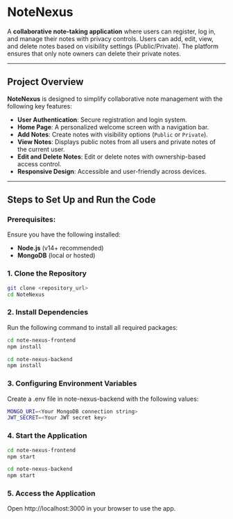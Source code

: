 # NoteNexus

A **collaborative note-taking application** where users can register, log in, and manage their notes with privacy controls. Users can add, edit, view, and delete notes based on visibility settings (Public/Private). The platform ensures that only note owners can delete their private notes.

---

## Project Overview

**NoteNexus** is designed to simplify collaborative note management with the following key features:
- **User Authentication**: Secure registration and login system.
- **Home Page**: A personalized welcome screen with a navigation bar.
- **Add Notes**: Create notes with visibility options (`Public` or `Private`).
- **View Notes**: Displays public notes from all users and private notes of the current user.
- **Edit and Delete Notes**: Edit or delete notes with ownership-based access control.
- **Responsive Design**: Accessible and user-friendly across devices.

---

## Steps to Set Up and Run the Code

### Prerequisites:
Ensure you have the following installed:
  - **Node.js** (v14+ recommended)
  - **MongoDB** (local or hosted)

### 1. Clone the Repository
```bash
git clone <repository_url>
cd NoteNexus
```

### 2. Install Dependencies

Run the following command to install all required packages:

```bash
cd note-nexus-frontend
npm install
```

```bash
cd note-nexus-backend
npm install
```
  
### 3. Configuring Environment Variables

Create a .env file in note-nexus-backend with the following values:

```bash
MONGO_URI=<Your MongoDB connection string>
JWT_SECRET=<Your JWT secret key>
```

### 4. Start the Application

```bash
cd note-nexus-frontend
npm start
```

```bash
cd note-nexus-backend
npm start
```

### 5. Access the Application

Open http://localhost:3000 in your browser to use the app.

